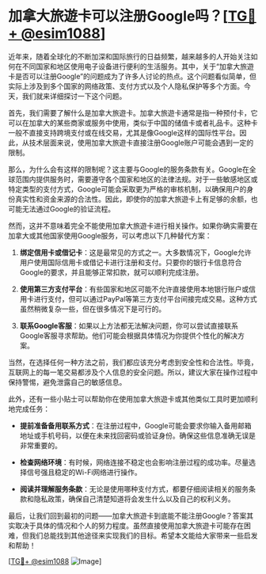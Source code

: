 # 加拿大旅遊卡可以注册Google吗？[[TG💪+ @esim1088](https://t.me/s/esim1088)]

近年来，随着全球化的不断加深和国际旅行的日益频繁，越来越多的人开始关注如何在不同国家和地区使用电子设备进行便利的生活服务。其中，关于“加拿大旅遊卡是否可以注册Google”的问题成为了许多人讨论的热点。这个问题看似简单，但实际上涉及到多个国家的网络政策、支付方式以及个人隐私保护等多个方面。今天，我们就来详细探讨一下这个问题。

首先，我们需要了解什么是加拿大旅遊卡。加拿大旅遊卡通常是指一种预付卡，它可以在加拿大的某些商家或服务中使用，类似于中国的储值卡或者礼品卡。这种卡一般不直接支持跨境支付或在线交易，尤其是像Google这样的国际性平台。因此，从技术层面来说，使用加拿大旅遊卡直接注册Google账户可能会遇到一定的限制。

那么，为什么会有这样的限制呢？这主要与Google的服务条款有关。Google在全球范围内提供服务时，需要遵守各个国家和地区的法律法规。对于一些敏感地区或特定类型的支付方式，Google可能会采取更为严格的审核机制，以确保用户的身份真实性和资金来源的合法性。因此，即使你的加拿大旅遊卡上有足够的余额，也可能无法通过Google的验证流程。

然而，这并不意味着完全不能使用加拿大旅遊卡进行相关操作。如果你确实需要在加拿大或其他国家使用Google服务，可以考虑以下几种替代方案：

1. **绑定信用卡或借记卡**：这是最常见的方式之一。大多数情况下，Google允许用户使用国际信用卡或借记卡进行注册和支付。只要你的银行卡信息符合Google的要求，并且能够正常扣款，就可以顺利完成注册。

2. **使用第三方支付平台**：有些国家和地区可能不允许直接使用本地银行账户或信用卡进行支付，但可以通过PayPal等第三方支付平台间接完成交易。这种方式虽然稍微复杂一些，但在很多情况下是可行的。

3. **联系Google客服**：如果以上方法都无法解决问题，你可以尝试直接联系Google客服寻求帮助。他们可能会根据具体情况为你提供个性化的解决方案。

当然，在选择任何一种方法之前，我们都应该充分考虑到安全性和合法性。毕竟，互联网上的每一笔交易都涉及个人信息的安全问题。所以，建议大家在操作过程中保持警惕，避免泄露自己的敏感信息。

此外，还有一些小贴士可以帮助你在使用加拿大旅遊卡或其他类似工具时更加顺利地完成任务：

- **提前准备备用联系方式**：在注册过程中，Google可能会要求你输入备用邮箱地址或手机号码，以便在未来找回密码或验证身份。确保这些信息准确无误是非常重要的。
  
- **检查网络环境**：有时候，网络连接不稳定也会影响注册过程的成功率。尽量选择信号强且稳定的Wi-Fi网络进行操作。

- **阅读并理解服务条款**：无论是使用哪种支付方式，都要仔细阅读相关的服务条款和隐私政策，确保自己清楚知道将会发生什么以及自己的权利义务。

最后，让我们回到最初的问题——加拿大旅遊卡到底能不能注册Google？答案其实取决于具体的情况和个人的努力程度。虽然直接使用加拿大旅遊卡可能存在困难，但我们总能找到其他途径来实现我们的目标。希望本文能给大家带来一些启发和帮助！

[[TG💪+ @esim1088](https://t.me/s/esim1088) ![Image](https://i.postimg.cc/4NQfJmqS/Snipaste-2025-05-13-00-14-12.png)]